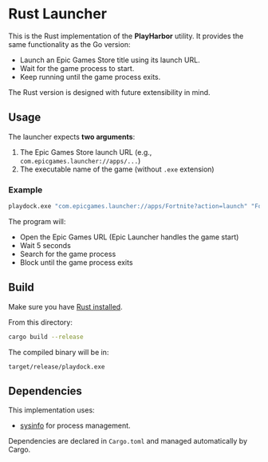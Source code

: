 # Rust Launcher

This is the Rust implementation of the **PlayHarbor** utility.
It provides the same functionality as the Go version:

- Launch an Epic Games Store title using its launch URL.
- Wait for the game process to start.
- Keep running until the game process exits.

The Rust version is designed with future extensibility in mind.

## Usage

The launcher expects **two arguments**:
1. The Epic Games Store launch URL (e.g., `com.epicgames.launcher://apps/...`)
2. The executable name of the game (without `.exe` extension)

### Example
```bash
playdock.exe "com.epicgames.launcher://apps/Fortnite?action=launch" "FortniteClient-Win64-Shipping"
```

The program will:
- Open the Epic Games URL (Epic Launcher handles the game start)
- Wait 5 seconds
- Search for the game process
- Block until the game process exits

## Build

Make sure you have [Rust installed](https://www.rust-lang.org/).

From this directory:

```bash
cargo build --release
```

The compiled binary will be in:

```
target/release/playdock.exe
```

## Dependencies

This implementation uses:
- [sysinfo](https://crates.io/crates/sysinfo) for process management.

Dependencies are declared in `Cargo.toml` and managed automatically by Cargo.
